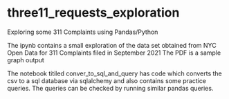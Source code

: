 # three11_requests_exploration
Exploring some 311 Complaints using Pandas/Python

The ipynb contains a small exploration of the data set obtained from NYC Open Data for 311 Complaints filed in September 2021
The PDF is a sample graph output 

The notebook titiled conver_to_sql_and_query has code which converts the csv to a sql database via sqlalchemy and also contains some practice queries. The queries can be checked by running similar pandas queries. 
